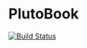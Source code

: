 # PlutoBook

[![Build Status](https://github.com/aviks/PlutoBook.jl/actions/workflows/CI.yml/badge.svg?branch=main)](https://github.com/aviks/PlutoBook.jl/actions/workflows/CI.yml?query=branch%3Amain)

